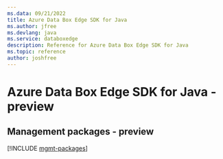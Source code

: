 ```yaml
---
ms.data: 09/21/2022
title: Azure Data Box Edge SDK for Java
ms.author: jfree
ms.devlang: java
ms.service: databoxedge
description: Reference for Azure Data Box Edge SDK for Java
ms.topic: reference
author: joshfree
---
```

# Azure Data Box Edge SDK for Java - preview

## Management packages - preview
[!INCLUDE [mgmt-packages](data-box-edge-mgmt-index.md)]
